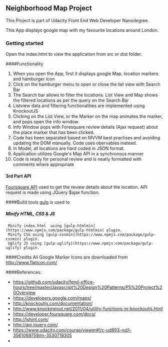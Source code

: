 ## Neighborhood Map Project

This Project is part of Udacity Front End Web Developer Nanodegree.

This App displays google map with my favourite locations around London.

### Getting started
Open the index.html to view the application from src or dist folder.

####Functionality

1. When you open the App, first it displays google Map, location markers and hamburger icon
1. Click on the hamburger menu to open or close the list view with Search Bar
1. The Search bar allows to filter the locations. List View and Map shows the filtered locations as per the query on the Search Bar
1. Listview data and filtering functionalities are implemented using KnockoutJS
1. Clicking on the List View, or the Marker on the map  animates the marker, and pops open the info window.
1. Info Window pops with Foresquare review details (Ajax request) about the place marker that has been clicked.
1. Code has been separated based on MVVM best practises and avoiding updating the DOM manually. Code uses obervables instead.
1. In Model, all locations are hard coded in JSON format.
1. Application utilizes Google's Map API in a synchronous manner
1. Code is ready for personal review and is neatly formatted with comments where appropriate

#### 3rd Part API
[Foursquare API]( https://developer.foursquare.com/docs/) used to get the review details about the location. API request is made using JQuery $ajax function.

####Build tools
[gulp](http://gulpjs.com/) is used to 

##### Minify HTML, CSS & JS
	 Minify index.html  using [gulp-htmlmin](https://www.npmjs.com/package/gulp-htmlmin) plugin.
	 Minify CSS using [gulp-cssmin](https://www.npmjs.com/package/gulp-cssmin) plugin.
	 Uglify JS using [gulp-uglify](https://www.npmjs.com/package/gulp-uglify) plugin.

####Credits
All Google Marker Icons are downloaded from http://www.flaticon.com/

####References:
* https://github.com/udacity/fend-office-hours/tree/master/Javascript%20Design%20Patterns/P5%20Project%20Overview
* https://developers.google.com/maps/
* http://knockoutjs.com/documentation/
* http://www.knockmeout.net/2011/04/utility-functions-in-knockoutjs.html
* https://developer.foursquare.com/docs/
* http://jshint.com/
* http://api.jquery.com/
* https://www.udacity.com/course/viewer#!/c-ud893-nd/l-3561069759/m-3530719305
*
